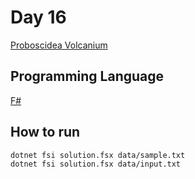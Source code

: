 # Day 16

[Proboscidea Volcanium](https://adventofcode.com/2022/day/16)

## Programming Language

[F#](https://fsharp.org/)

## How to run

```bash
dotnet fsi solution.fsx data/sample.txt
dotnet fsi solution.fsx data/input.txt
```
